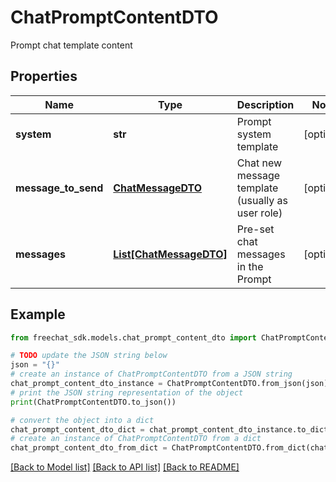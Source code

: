# ChatPromptContentDTO

Prompt chat template content

## Properties

Name | Type | Description | Notes
------------ | ------------- | ------------- | -------------
**system** | **str** | Prompt system template | [optional] 
**message_to_send** | [**ChatMessageDTO**](ChatMessageDTO.md) | Chat new message template (usually as user role) | [optional] 
**messages** | [**List[ChatMessageDTO]**](ChatMessageDTO.md) | Pre-set chat messages in the Prompt | [optional] 

## Example

```python
from freechat_sdk.models.chat_prompt_content_dto import ChatPromptContentDTO

# TODO update the JSON string below
json = "{}"
# create an instance of ChatPromptContentDTO from a JSON string
chat_prompt_content_dto_instance = ChatPromptContentDTO.from_json(json)
# print the JSON string representation of the object
print(ChatPromptContentDTO.to_json())

# convert the object into a dict
chat_prompt_content_dto_dict = chat_prompt_content_dto_instance.to_dict()
# create an instance of ChatPromptContentDTO from a dict
chat_prompt_content_dto_from_dict = ChatPromptContentDTO.from_dict(chat_prompt_content_dto_dict)
```
[[Back to Model list]](../README.md#documentation-for-models) [[Back to API list]](../README.md#documentation-for-api-endpoints) [[Back to README]](../README.md)


